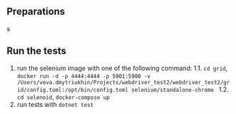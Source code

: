 ﻿## Preparations
s

## Run the tests

1. run the selenium image with one of the following command:
    1.1. `cd grid`, `docker run -d -p 4444:4444 -p 5901:5900 -v /Users/vova.dmytriukhin/Projects/webdriver_test2/webdriver_test2/grid/config.toml:/opt/bin/config.toml selenium/standalone-chrome `
    1.2. `cd selenoid`, `docker-compose up`
2. run tests with `dotnet test`
